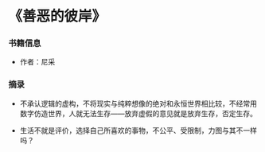 # 《善恶的彼岸》

### 书籍信息

- 作者：尼采


### 摘录

- 不承认逻辑的虚构，不将现实与纯粹想像的绝对和永恒世界相比较，不经常用数字仿造世界，人就无法生存——放弃虚假的意见就是放弃生存，否定生存。

- 生活不就是评价，选择自己所喜欢的事物，不公平、受限制，力图与其不一样吗？

